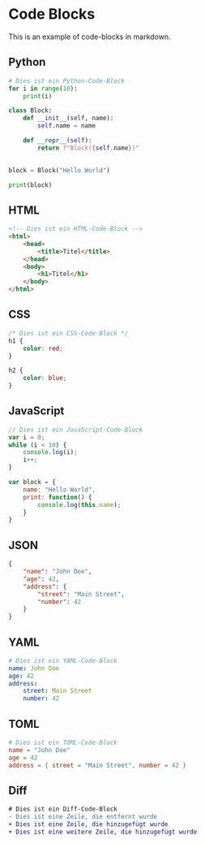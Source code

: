 # Code Blocks
This is an example of code-blocks in markdown.

## Python

```python
# Dies ist ein Python-Code-Block
for i in range(10):
    print(i)

class Block:
    def __init__(self, name):
        self.name = name

    def __repr__(self):
        return f"Block({self.name})"

    
block = Block("Hello World")

print(block)
```

## HTML

```html
<!-- Dies ist ein HTML-Code-Block -->
<html>
    <head>
        <title>Titel</title>
    </head>
    <body>
        <h1>Titel</h1>
    </body>
</html>
```

## CSS

```css
/* Dies ist ein CSS-Code-Block */
h1 {
    color: red;
}

h2 {
    color: blue;
}
```

## JavaScript

```js
// Dies ist ein JavaScript-Code-Block
var i = 0;
while (i < 10) {
    console.log(i);
    i++;
}

var block = {
    name: "Hello World",
    print: function() {
        console.log(this.name);
    }
}
```

## JSON

```json
{
    "name": "John Doe",
    "age": 42,
    "address": {
        "street": "Main Street",
        "number": 42
    }
}
```

## YAML

```yaml
# Dies ist ein YAML-Code-Block
name: John Doe
age: 42
address:
    street: Main Street
    number: 42
```

## TOML

```toml
# Dies ist ein TOML-Code-Block
name = "John Doe"
age = 42
address = { street = "Main Street", number = 42 }
```

## Diff

```diff
# Dies ist ein Diff-Code-Block
- Dies ist eine Zeile, die entfernt wurde
+ Dies ist eine Zeile, die hinzugefügt wurde
+ Dies ist eine weitere Zeile, die hinzugefügt wurde
```
